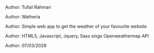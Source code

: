 <p><span>Author:</span> Tufail Rahman </p>
<p><span>Author:</span> Watheria</p>
<p><span>Author:</span> Simple web app to get the weather of your favourite website</p>
<p><span>Author:</span> HTML5, Javascript, Jquery, Sass sings Openweathermap API</p>
<p><span>Author:</span> 07/03/2028</p>

